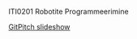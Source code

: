 ITI0201 Robotite Programmeerimine

[GitPitch slideshow](https://gitpitch.com/iti0201/iti0201/lecture-06)
